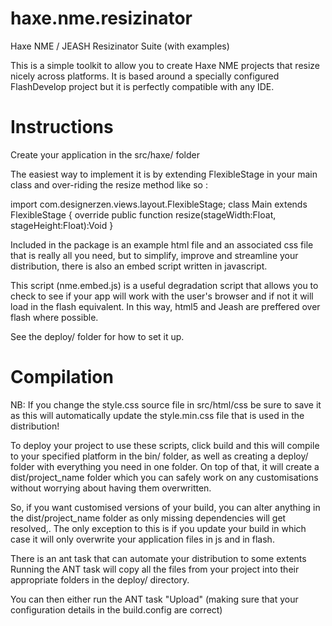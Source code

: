 haxe.nme.resizinator
====================

Haxe NME / JEASH Resizinator Suite (with examples)

This is a simple toolkit to allow you to create Haxe NME projects that resize nicely across platforms.
It is based around a specially configured FlashDevelop project but it is perfectly compatible with any IDE.


Instructions
====================

Create your application in the src/haxe/ folder 

The easiest way to implement it is by extending FlexibleStage in your main class  and over-riding the resize method like so :

import com.designerzen.views.layout.FlexibleStage;
class Main extends FlexibleStage
{
	override public function resize(stageWidth:Float, stageHeight:Float):Void 
}

Included in the package is an example html file and an associated css file that is really all you need, but to simplify, improve and streamline your distribution, there is also an embed script written in javascript.

This script (nme.embed.js) is a useful degradation script that allows you to check to see if your app will work with the user's browser and if not it will load in the flash equivalent. In this way, html5 and Jeash are preffered over flash where possible.

See the deploy/ folder for how to set it up.


Compilation
====================

NB: If you change the style.css source file in src/html/css be sure to save it as this will automatically update the style.min.css file that is used in the distribution!

To deploy your project to use these scripts, click build and this will compile to your specified platform in the bin/ folder, as well as creating a deploy/ folder with everything you need in one folder.
On top of that, it will create a dist/project_name folder which you can safely work on any customisations without worrying about having them overwritten.

So, if you want customised versions of your build, you can alter anything in the dist/project_name folder as only missing dependencies will get resolved,. The only exception to this is if you update your build in which case it will only overwrite your application files in js and in flash.

There is an ant task that can automate your distribution to some extents
Running the ANT task will copy all the files from your project into their appropriate folders in the deploy/ directory.

You can then either run the ANT task "Upload" (making sure that your configuration details in the build.config are correct)